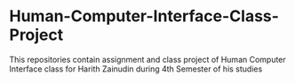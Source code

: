 # Human-Computer-Interface-Class-Project
This repositories contain assignment and class project of Human Computer Interface class for Harith Zainudin during 4th Semester of his studies
